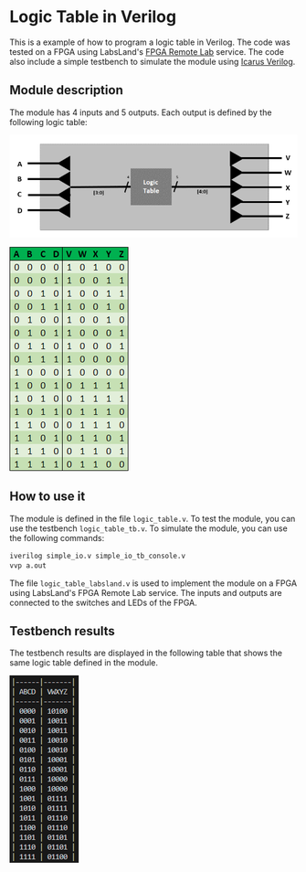# Logic Table in Verilog

This is a example of how to program a logic table in Verilog. The code was tested on a FPGA using LabsLand's [FPGA Remote Lab](https://www.labsland.com/) service. The code also include a simple testbench to simulate the module using [Icarus Verilog](http://iverilog.icarus.com/).

## Module description

The module has 4 inputs and 5 outputs. Each output is defined by the following logic table:

![Module diagram](diagram.png)

![Logic table](table.png)

## How to use it

The module is defined in the file `logic_table.v`. To test the module, you can use the testbench `logic_table_tb.v`. To simulate the module, you can use the following commands:

```bash
iverilog simple_io.v simple_io_tb_console.v
vvp a.out
```

The file `logic_table_labsland.v` is used to implement the module on a FPGA using LabsLand's FPGA Remote Lab service. The inputs and outputs are connected to the switches and LEDs of the FPGA.

## Testbench results

The testbench results are displayed in the following table that shows the same logic table defined in the module.

![Testbench results](tb_results.png)

